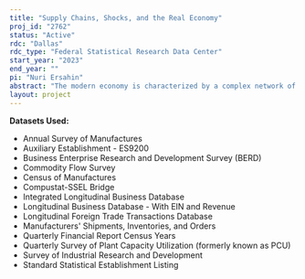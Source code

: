 ```yaml
---
title: "Supply Chains, Shocks, and the Real Economy"
proj_id: "2762"
status: "Active"
rdc: "Dallas"
rdc_type: "Federal Statistical Research Data Center"
start_year: "2023"
end_year: ""
pi: "Nuri Ersahin"
abstract: "The modern economy is characterized by a complex network of customer and supplier relationships.  Idiosyncratic shocks affecting one firm are known to propagate upstream and downstream over supply chains. Direct and indirect customers of firms hit by idiosyncratic shocks, such as natural disasters, experience significant declines in sales growth and profitability. However, while the existing literature documents the risk of propagation, little is known on how firms react when negative shocks affect their customers and suppliers. The purpose of this project to conduct a micro-level analysis that documents how shocks that disrupt supply chains affect customers' investment, employment, and asset redeployment decisions. The project will conduct this analysis in two parts that complement each other: First, we conduct an "ex post" analysis by examining how realized disruptions of suppliers' production affect customers' investment, employment, and asset redeployment decisions as well as their productivity.  Second, we complement the "ex post" analysis in the first part with an "ex ante" analysis. We construct a new measure of supply chain risk faced by firms and analyze what firms do to manage the risk that suppliers will not be able to deliver the inputs required from them. The Census of Manufacturers and Annual Survey of Manufacturers, the Longitudinal Business Database, the Longitudinal Employer-Household Dynamics data, the Quarterly Financial Report Census Years, the Commodity  Flow Survey, the Manufacturers' Shipments, Inventories, and Orders, the Quarterly Survey of Plant Capacity Utilization, the Survey of Industrial Research and Development, the Business Research & Development and Innovation Survey, and the Census of Auxiliary Establishments and Standard Statistical Establishment List will be used to quantify the effect of supply chain risks on firm behavior and performance."
layout: project
---
```


**Datasets Used:**

  - Annual Survey of Manufactures 
  - Auxiliary Establishment - ES9200 
  - Business Enterprise Research and Development Survey (BERD) 
  - Commodity Flow Survey 
  - Census of Manufactures 
  - Compustat-SSEL Bridge 
  - Integrated Longitudinal Business Database 
  - Longitudinal Business Database - With EIN and Revenue 
  - Longitudinal Foreign Trade Transactions Database 
  - Manufacturers' Shipments, Inventories, and Orders 
  - Quarterly Financial Report Census Years 
  - Quarterly Survey of Plant Capacity Utilization (formerly known as PCU) 
  - Survey of Industrial Research and Development 
  - Standard Statistical Establishment Listing 

